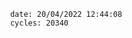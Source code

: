 

                date: 20/04/2022 12:44:08
                cycles: 20340

                         